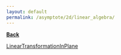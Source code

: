 ```yaml
---
layout: default
permalink: /asymptote/2d/linear_algebra/
---
```


[**Back**](../)


[LinearTransformationInPlane](https://ryanmaguire.github.io/assets/LinearTransformationInPlane.pdf)

